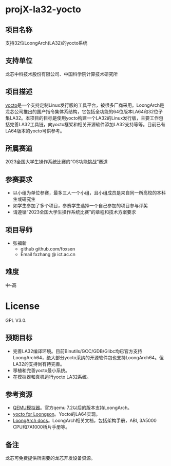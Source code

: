 # projX-la32-yocto

## 项目名称

支持32位LoongArch(LA32)的yocto系统

## 支持单位

龙芯中科技术股份有限公司、中国科学院计算技术研究所

## 项目描述

[yocto](https://yoctoproject.org)是一个支持定制Linux发行版的工具平台，被很多厂商采用。LoongArch是龙芯公司推出的国产指令集体系结构，它包括全功能的64位版本LA64和32位子集LA32。本项目的目标是使用yocto构建一个LA32的Linux发行版，主要工作包括完善LA32工具链，向yocto框架和相关开源软件添加LA32支持等等。目前已有LA64版本的yocto可供参考。

## 所属赛道

2023全国大学生操作系统比赛的“OS功能挑战”赛道

## 参赛要求

* 以小组为单位参赛，最多三人一个小组，且小组成员是来自同一所高校的本科生或研究生
* 如学生参加了多个项目，参赛学生选择一个自己参加的项目参与评奖
* 请遵循“2023全国大学生操作系统比赛”的章程和技术方案要求

## 项目导师

* 张福新 
    - github github.com/foxsen
    - Email  fxzhang @ ict.ac.cn

## 难度

中-高

# License

GPL V3.0.

## 预期目标

* 完善LA32编译环境。目前Binutils/GCC/GDB/Glibc均已官方支持LoongArch64，绝大部分yocto采纳的开源软件包也支持LoongArch64。但LA32的支持尚有待完善。
* 移植和完善yocto最小系统。
* 在模拟器和真机运行yocto LA32系统。

## 参考资源

* [QEMU模拟器](https://qemu.org)。官方qemu 7.2以后的版本支持LoongArch。
* [yocto for Loongson](https://github.com/loongarch64/meta-loongson)。Yocto的LA64实现。
* [LoongArch docs](https://github.com/loongson/LoongArch-Documentation)。LoongArch相关文档，包括架构手册，ABI, 3A5000 CPU和7A1000桥片手册等。

## 备注

龙芯可免费提供所需要的龙芯开发设备资源。
